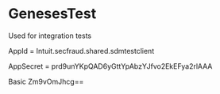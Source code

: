# GenesesTest
Used for integration tests

AppId = Intuit.secfraud.shared.sdmtestclient

AppSecret = prd9unYKpQAD6yGttYpAbzYJfvo2EkEFya2rlAAA

Basic Zm9vOmJhcg==

